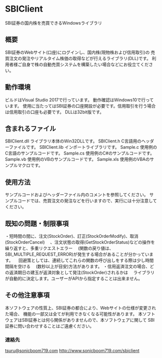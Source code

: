 # SBIClient
SBI証券の国内株を売買できるWindowsライブラリ

## 概要
SBI証券のWebサイト(口座)にログインし、国内株(現物株および信用取引)の
売買注文の発注やリアルタイム株価の取得などが行えるライブラリ(DLL)です。
利用者様ご自身で株の自動売買システムを構築したい場合などにお役立てください。

## 動作環境
ビルドはVisual Studio 2017で行っています。
動作確認はWindows10で行っています。
使用に当たってはSBI証券の口座開設が必要です。信用取引を行う場合は信用取引の口座も必要です。
DLLは32bit版です。

## 含まれるファイル
  SBIClient.dll    ライブラリ本体のWin32DLLです。
  SBIClient.h      C言語用のヘッダーファイルです。
  SBIClient.lib    インポートライブラリです。
  Sample.c         使用例のC言語のサンプルコードです。
  Sample.cs        使用例のC#のサンプルコードです。
  Sample.vb        使用例のVBのサンプルコードです。
  Sample.xls       使用例のVBAのサンプルマクロです。

## 使用方法
サンプルコードおよびヘッダーファイル内のコメントを参照してください。
サンプルコードでは、売買注文の発注などを行いますので、実行には十分注意してください。

## 既知の問題・制限事項
・短時間の間に、注文(StockOrder)、訂正(StockOrderModify)、取消(StockOrderCancel)
　、注文状態の取得(GetStockOrderStatus)などの操作を繰り返すと、多重リクエストエラー
　(関数の戻り値は、SBI_MULTIPLE_REQUEST_ERROR)が発生する場合があることが分かっています。
　回避策としては、連続してこれらの関数の呼び出しをする際は少し時間間隔を空ける
　(数秒以上が目安)方法があります。
・信用返済注文の場合、どの返済期日の建玉が返済対象として発注(StockOrder)されるかは
　ライブラリが自動的に決定します。ユーザーがAPIから指定することは出来ません。

## その他注意事項
本ソフトウェアの性質上、SBI証券の都合により、Webサイトの仕様が変更された場合、
機能の一部又は全てが利用できなくなる可能性があります。
本ソフトウェアはSBI証券とは何ら関係がありませんので、本ソフトウェアに関して
SBI証券に問い合わせすることはご遠慮ください。

### 連絡先
tsuru@sonicboom719.com
http://www.sonicboom719.com/sbiclient
